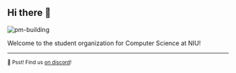 ## Hi there 👋

![pm-building](https://user-images.githubusercontent.com/59938457/191420126-acc40b05-0fb9-4097-93f8-cc1bd20fd212.jpg)

Welcome to the student organization for Computer Science at NIU!

---

<sub>🤫 Psst! Find us [on discord](https://support.discord.com/hc/en-us/articles/4406046651927-Discord-Student-Hubs-FAQ)!</sub>

<!--
Made with 🖤
-->
